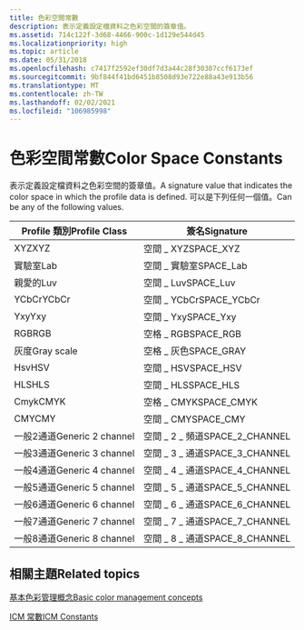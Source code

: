 ```yaml
---
title: 色彩空間常數
description: 表示定義設定檔資料之色彩空間的簽章值。
ms.assetid: 714c122f-3d68-4466-900c-1d129e544d45
ms.localizationpriority: high
ms.topic: article
ms.date: 05/31/2018
ms.openlocfilehash: c7417f2592ef30df7d3a44c28f30307ccf6173ef
ms.sourcegitcommit: 9bf844f41bd6451b8508d93e722e88a43e913b56
ms.translationtype: MT
ms.contentlocale: zh-TW
ms.lasthandoff: 02/02/2021
ms.locfileid: "106985998"
---
```

# <a name="color-space-constants"></a><span data-ttu-id="35c34-103">色彩空間常數</span><span class="sxs-lookup"><span data-stu-id="35c34-103">Color Space Constants</span></span>

<span data-ttu-id="35c34-104">表示定義設定檔資料之色彩空間的簽章值。</span><span class="sxs-lookup"><span data-stu-id="35c34-104">A signature value that indicates the color space in which the profile data is defined.</span></span> <span data-ttu-id="35c34-105">可以是下列任何一個值。</span><span class="sxs-lookup"><span data-stu-id="35c34-105">Can be any of the following values.</span></span>



| <span data-ttu-id="35c34-106">Profile 類別</span><span class="sxs-lookup"><span data-stu-id="35c34-106">Profile Class</span></span>     | <span data-ttu-id="35c34-107">簽名</span><span class="sxs-lookup"><span data-stu-id="35c34-107">Signature</span></span>         |
|-------------------|-------------------|
| <span data-ttu-id="35c34-108">XYZ</span><span class="sxs-lookup"><span data-stu-id="35c34-108">XYZ</span></span>               | <span data-ttu-id="35c34-109">空間 \_ XYZ</span><span class="sxs-lookup"><span data-stu-id="35c34-109">SPACE\_XYZ</span></span>        |
| <span data-ttu-id="35c34-110">實驗室</span><span class="sxs-lookup"><span data-stu-id="35c34-110">Lab</span></span>               | <span data-ttu-id="35c34-111">空間 \_ 實驗室</span><span class="sxs-lookup"><span data-stu-id="35c34-111">SPACE\_Lab</span></span>        |
| <span data-ttu-id="35c34-112">親愛的</span><span class="sxs-lookup"><span data-stu-id="35c34-112">Luv</span></span>               | <span data-ttu-id="35c34-113">空間 \_ Luv</span><span class="sxs-lookup"><span data-stu-id="35c34-113">SPACE\_Luv</span></span>        |
| <span data-ttu-id="35c34-114">YCbCr</span><span class="sxs-lookup"><span data-stu-id="35c34-114">YCbCr</span></span>             | <span data-ttu-id="35c34-115">空間 \_ YCbCr</span><span class="sxs-lookup"><span data-stu-id="35c34-115">SPACE\_YCbCr</span></span>      |
| <span data-ttu-id="35c34-116">Yxy</span><span class="sxs-lookup"><span data-stu-id="35c34-116">Yxy</span></span>               | <span data-ttu-id="35c34-117">空間 \_ Yxy</span><span class="sxs-lookup"><span data-stu-id="35c34-117">SPACE\_Yxy</span></span>        |
| <span data-ttu-id="35c34-118">RGB</span><span class="sxs-lookup"><span data-stu-id="35c34-118">RGB</span></span>               | <span data-ttu-id="35c34-119">空格 \_ RGB</span><span class="sxs-lookup"><span data-stu-id="35c34-119">SPACE\_RGB</span></span>        |
| <span data-ttu-id="35c34-120">灰度</span><span class="sxs-lookup"><span data-stu-id="35c34-120">Gray scale</span></span>        | <span data-ttu-id="35c34-121">空格 \_ 灰色</span><span class="sxs-lookup"><span data-stu-id="35c34-121">SPACE\_GRAY</span></span>       |
| <span data-ttu-id="35c34-122">Hsv</span><span class="sxs-lookup"><span data-stu-id="35c34-122">HSV</span></span>               | <span data-ttu-id="35c34-123">空間 \_ HSV</span><span class="sxs-lookup"><span data-stu-id="35c34-123">SPACE\_HSV</span></span>        |
| <span data-ttu-id="35c34-124">HLS</span><span class="sxs-lookup"><span data-stu-id="35c34-124">HLS</span></span>               | <span data-ttu-id="35c34-125">空間 \_ HLS</span><span class="sxs-lookup"><span data-stu-id="35c34-125">SPACE\_HLS</span></span>        |
| <span data-ttu-id="35c34-126">Cmyk</span><span class="sxs-lookup"><span data-stu-id="35c34-126">CMYK</span></span>              | <span data-ttu-id="35c34-127">空格 \_ CMYK</span><span class="sxs-lookup"><span data-stu-id="35c34-127">SPACE\_CMYK</span></span>       |
| <span data-ttu-id="35c34-128">CMY</span><span class="sxs-lookup"><span data-stu-id="35c34-128">CMY</span></span>               | <span data-ttu-id="35c34-129">空間 \_ CMY</span><span class="sxs-lookup"><span data-stu-id="35c34-129">SPACE\_CMY</span></span>        |
| <span data-ttu-id="35c34-130">一般2通道</span><span class="sxs-lookup"><span data-stu-id="35c34-130">Generic 2 channel</span></span> | <span data-ttu-id="35c34-131">空間 \_ 2 \_ 頻道</span><span class="sxs-lookup"><span data-stu-id="35c34-131">SPACE\_2\_CHANNEL</span></span> |
| <span data-ttu-id="35c34-132">一般3通道</span><span class="sxs-lookup"><span data-stu-id="35c34-132">Generic 3 channel</span></span> | <span data-ttu-id="35c34-133">空間 \_ 3 \_ 通道</span><span class="sxs-lookup"><span data-stu-id="35c34-133">SPACE\_3\_CHANNEL</span></span> |
| <span data-ttu-id="35c34-134">一般4通道</span><span class="sxs-lookup"><span data-stu-id="35c34-134">Generic 4 channel</span></span> | <span data-ttu-id="35c34-135">空間 \_ 4 \_ 通道</span><span class="sxs-lookup"><span data-stu-id="35c34-135">SPACE\_4\_CHANNEL</span></span> |
| <span data-ttu-id="35c34-136">一般5通道</span><span class="sxs-lookup"><span data-stu-id="35c34-136">Generic 5 channel</span></span> | <span data-ttu-id="35c34-137">空間 \_ 5 \_ 通道</span><span class="sxs-lookup"><span data-stu-id="35c34-137">SPACE\_5\_CHANNEL</span></span> |
| <span data-ttu-id="35c34-138">一般6通道</span><span class="sxs-lookup"><span data-stu-id="35c34-138">Generic 6 channel</span></span> | <span data-ttu-id="35c34-139">空間 \_ 6 \_ 通道</span><span class="sxs-lookup"><span data-stu-id="35c34-139">SPACE\_6\_CHANNEL</span></span> |
| <span data-ttu-id="35c34-140">一般7通道</span><span class="sxs-lookup"><span data-stu-id="35c34-140">Generic 7 channel</span></span> | <span data-ttu-id="35c34-141">空間 \_ 7 \_ 通道</span><span class="sxs-lookup"><span data-stu-id="35c34-141">SPACE\_7\_CHANNEL</span></span> |
| <span data-ttu-id="35c34-142">一般8通道</span><span class="sxs-lookup"><span data-stu-id="35c34-142">Generic 8 channel</span></span> | <span data-ttu-id="35c34-143">空間 \_ 8 \_ 通道</span><span class="sxs-lookup"><span data-stu-id="35c34-143">SPACE\_8\_CHANNEL</span></span> |



 

## <a name="related-topics"></a><span data-ttu-id="35c34-144">相關主題</span><span class="sxs-lookup"><span data-stu-id="35c34-144">Related topics</span></span>

<dl> <dt>

[<span data-ttu-id="35c34-145">基本色彩管理概念</span><span class="sxs-lookup"><span data-stu-id="35c34-145">Basic color management concepts</span></span>](basic-color-management-concepts.md)
</dt> <dt>

[<span data-ttu-id="35c34-146">ICM 常數</span><span class="sxs-lookup"><span data-stu-id="35c34-146">ICM Constants</span></span>](wcs-constants.md)
</dt> </dl>

 

 




